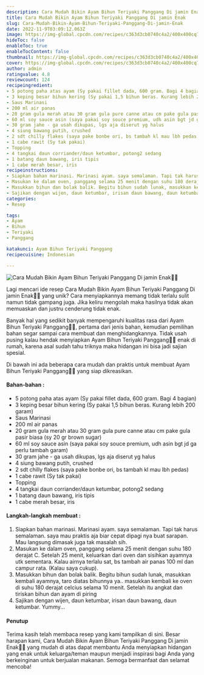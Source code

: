 ```yaml
---
description: Cara Mudah Bikin Ayam Bihun Teriyaki Panggang Di jamin Enak"
title: Cara Mudah Bikin Ayam Bihun Teriyaki Panggang Di jamin Enak
slug: Cara-Mudah-Bikin-Ayam-Bihun-Teriyaki-Panggang-Di-jamin-Enak
date: 2022-11-9T03:09:12.063Z
image: https://img-global.cpcdn.com/recipes/c363d3cb0740c4a2/400x400cq70/photo.jpg
hideToc: false
enableToc: true
enableTocContent: false
thumbnail: https://img-global.cpcdn.com/recipes/c363d3cb0740c4a2/400x400cq70/photo.jpg
cover: https://img-global.cpcdn.com/recipes/c363d3cb0740c4a2/400x400cq70/photo.jpg
author: admin
ratingvalue: 4.8
reviewcount: 124
recipeingredient:
- 5 potong paha atas ayam (Sy pakai fillet dada, 600 gram. Bagi 4 bagian)
- 3 keping besar bihun kering (Sy pakai 1,5 bihun beras. Kurang lebih 200 garam)
- Saus Marinasi
- 200 ml air panas
- 20 gram gula merah atau 30 gram gula pure canne atau cm pake gula pasir biasa (sy 20 gr brown sugar)
- 60 ml soy sauce asin (saya pakai soy souce premium, udh asin bgt jd ga perlu tambah garam)
- 30 gram jahe - ga usah dikupas, lgs aja diserut yg halus
- 4 siung bawang putih, crushed
- 2 sdt chilly flakes (saya pake bonbe ori, bs tambah kl mau lbh pedas)
- 1 cabe rawit (Sy tak pakai)
- Topping
- 4 tangkai daun corriander/daun ketumbar, potong2 sedang
- 1 batang daun bawang, iris tipis
- 1 cabe merah besar, iris
recipeinstructions:
- Siapkan bahan marinasi. Marinasi ayam. saya semalaman. Tapi tak harus semalaman. saya mau praktis aja biar cepat dipagi nya buat sarapan. Mau langsung dimasak juga tak masalah sih.
- Masukan ke dalam oven, panggang selama 25 menit dengan suhu 180 derajat C. Setelah 25 menit, keluarkan dari oven dan sisihkan ayamnya utk sementara. Kalau airnya terlalu sat, bs tambah air panas 100 ml dan campur rata. (Kalau saya cukup).
- Masukkan bihun dan bolak balik. Begitu bihun sudah lunak, masukkan kembali ayamnya, taro diatas bihunnya ya.. masukkan kembali ke oven di suhu 180 derajat celcius selama 10 menit. Setelah itu angkat dan tiriskan bihun dan ayam di piring
- Sajikan dengan wijen, daun ketumbar, irisan daun bawang, daun ketumbar. Yummy...
categories:
- Resep

tags:
- Ayam
- Bihun
- Teriyaki
- Panggang

katakunci: Ayam Bihun Teriyaki Panggang
recipecuisine: Indonesian

---
```


![Cara Mudah Bikin Ayam Bihun Teriyaki Panggang Di jamin Enak👩‍🍳](https://img-global.cpcdn.com/recipes/c363d3cb0740c4a2/400x400cq70/photo.jpg)

Lagi mencari ide resep Cara Mudah Bikin Ayam Bihun Teriyaki Panggang Di jamin Enak👩‍🍳 yang unik? Cara menyiapkannya memang tidak terlalu sulit namun tidak gampang juga. Jika keliru mengolah maka hasilnya tidak akan memuaskan dan justru cenderung tidak enak.

Banyak hal yang sedikit banyak mempengaruhi kualitas rasa dari Ayam Bihun Teriyaki Panggang👩‍🍳, pertama dari jenis bahan, kemudian pemilihan bahan segar sampai cara membuat dan menghidangkannya. Tidak usah pusing kalau hendak menyiapkan Ayam Bihun Teriyaki Panggang👩‍🍳 enak di rumah, karena asal sudah tahu triknya maka hidangan ini bisa jadi sajian spesial.

Di bawah ini ada beberapa cara mudah dan praktis untuk membuat Ayam Bihun Teriyaki Panggang👩‍🍳 yang siap dikreasikan.

<!--inarticleads1-->

#### Bahan-bahan :

- 5 potong paha atas ayam (Sy pakai fillet dada, 600 gram. Bagi 4 bagian)
- 3 keping besar bihun kering (Sy pakai 1,5 bihun beras. Kurang lebih 200 garam)
- Saus Marinasi
- 200 ml air panas
- 20 gram gula merah atau 30 gram gula pure canne atau cm pake gula pasir biasa (sy 20 gr brown sugar)
- 60 ml soy sauce asin (saya pakai soy souce premium, udh asin bgt jd ga perlu tambah garam)
- 30 gram jahe - ga usah dikupas, lgs aja diserut yg halus
- 4 siung bawang putih, crushed
- 2 sdt chilly flakes (saya pake bonbe ori, bs tambah kl mau lbh pedas)
- 1 cabe rawit (Sy tak pakai)
- Topping
- 4 tangkai daun corriander/daun ketumbar, potong2 sedang
- 1 batang daun bawang, iris tipis
- 1 cabe merah besar, iris

<!--inarticleads2-->

#### Langkah-langkah membuat :

1. Siapkan bahan marinasi. Marinasi ayam. saya semalaman. Tapi tak harus semalaman. saya mau praktis aja biar cepat dipagi nya buat sarapan. Mau langsung dimasak juga tak masalah sih.
1. Masukan ke dalam oven, panggang selama 25 menit dengan suhu 180 derajat C. Setelah 25 menit, keluarkan dari oven dan sisihkan ayamnya utk sementara. Kalau airnya terlalu sat, bs tambah air panas 100 ml dan campur rata. (Kalau saya cukup).
1. Masukkan bihun dan bolak balik. Begitu bihun sudah lunak, masukkan kembali ayamnya, taro diatas bihunnya ya.. masukkan kembali ke oven di suhu 180 derajat celcius selama 10 menit. Setelah itu angkat dan tiriskan bihun dan ayam di piring
1. Sajikan dengan wijen, daun ketumbar, irisan daun bawang, daun ketumbar. Yummy...

#### Penutup

Terima kasih telah membaca resep yang kami tampilkan di sini. Besar harapan kami, Cara Mudah Bikin Ayam Bihun Teriyaki Panggang Di jamin Enak👩‍🍳 yang mudah di atas dapat membantu Anda menyiapkan hidangan yang enak untuk keluarga/teman maupun menjadi inspirasi bagi Anda yang berkeinginan untuk berjualan makanan. Semoga bermanfaat dan selamat mencoba!